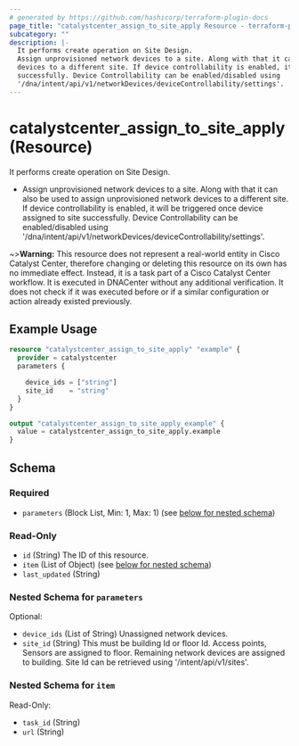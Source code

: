 ```yaml
---
# generated by https://github.com/hashicorp/terraform-plugin-docs
page_title: "catalystcenter_assign_to_site_apply Resource - terraform-provider-catalystcenter"
subcategory: ""
description: |-
  It performs create operation on Site Design.
  Assign unprovisioned network devices to a site. Along with that it can also be used to assign unprovisioned network
  devices to a different site. If device controllability is enabled, it will be triggered once device assigned to site
  successfully. Device Controllability can be enabled/disabled using
  '/dna/intent/api/v1/networkDevices/deviceControllability/settings'.
---
```


# catalystcenter_assign_to_site_apply (Resource)

It performs create operation on Site Design.

- Assign unprovisioned network devices to a site. Along with that it can also be used to assign unprovisioned network
devices to a different site. If device controllability is enabled, it will be triggered once device assigned to site
successfully. Device Controllability can be enabled/disabled using
'/dna/intent/api/v1/networkDevices/deviceControllability/settings'.



~>**Warning:**
This resource does not represent a real-world entity in Cisco Catalyst Center, therefore changing or deleting this resource on its own has no immediate effect.
Instead, it is a task part of a Cisco Catalyst Center workflow. It is executed in DNACenter without any additional verification. It does not check if it was executed before or if a similar configuration or action already existed previously.

## Example Usage

```terraform
resource "catalystcenter_assign_to_site_apply" "example" {
  provider = catalystcenter
  parameters {

    device_ids = ["string"]
    site_id    = "string"
  }
}

output "catalystcenter_assign_to_site_apply_example" {
  value = catalystcenter_assign_to_site_apply.example
}
```

<!-- schema generated by tfplugindocs -->
## Schema

### Required

- `parameters` (Block List, Min: 1, Max: 1) (see [below for nested schema](#nestedblock--parameters))

### Read-Only

- `id` (String) The ID of this resource.
- `item` (List of Object) (see [below for nested schema](#nestedatt--item))
- `last_updated` (String)

<a id="nestedblock--parameters"></a>
### Nested Schema for `parameters`

Optional:

- `device_ids` (List of String) Unassigned network devices.
- `site_id` (String) This must be building Id or floor Id. Access points, Sensors are assigned to floor. Remaining network devices are assigned to building. Site Id can be retrieved using '/intent/api/v1/sites'.


<a id="nestedatt--item"></a>
### Nested Schema for `item`

Read-Only:

- `task_id` (String)
- `url` (String)
